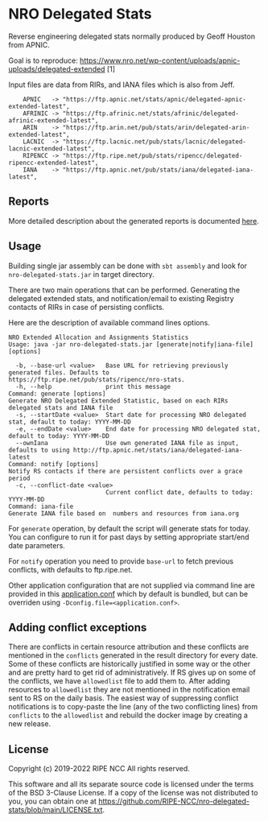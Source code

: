 NRO Delegated Stats
===================

Reverse engineering delegated stats normally produced by Geoff Houston from APNIC.

Goal is to reproduce: https://www.nro.net/wp-content/uploads/apnic-uploads/delegated-extended [1]

Input files are data from RIRs, and IANA files which is also from Jeff.

```
    APNIC   -> "https://ftp.apnic.net/stats/apnic/delegated-apnic-extended-latest",
    AFRINIC -> "https://ftp.afrinic.net/stats/afrinic/delegated-afrinic-extended-latest",
    ARIN    -> "https://ftp.arin.net/pub/stats/arin/delegated-arin-extended-latest",
    LACNIC  -> "https://ftp.lacnic.net/pub/stats/lacnic/delegated-lacnic-extended-latest",
    RIPENCC -> "https://ftp.ripe.net/pub/stats/ripencc/delegated-ripencc-extended-latest",
    IANA    -> "https://ftp.apnic.net/pub/stats/iana/delegated-iana-latest",
```

## Reports

More detailed description about the generated reports is documented [here](Reports.md).

## Usage

Building single jar assembly can be done with `sbt assembly` and look for `nro-delegated-stats.jar` in target directory.

There are two main operations that can be performed. Generating the delegated extended stats, and notification/email
to existing Registry contacts of RIRs in case of persisting conflicts.

Here are the description of available command lines options.

```
NRO Extended Allocation and Assignments Statistics
Usage: java -jar nro-delegated-stats.jar [generate|notify|iana-file] [options]

  -b, --base-url <value>   Base URL for retrieving previously generated files. Defaults to https://ftp.ripe.net/pub/stats/ripencc/nro-stats.
  -h, --help               print this message
Command: generate [options]
Generate NRO Delegated Extended Statistic, based on each RIRs delegated stats and IANA file
  -s, --startDate <value>  Start date for processing NRO delegated stat, default to today: YYYY-MM-DD
  -e, --endDate <value>    End date for processing NRO delegated stat, default to today: YYYY-MM-DD
  --ownIana                Use own generated IANA file as input, defaults to using http://ftp.apnic.net/stats/iana/delegated-iana-latest
Command: notify [options]
Notify RS contacts if there are persistent conflicts over a grace period
  -c, --conflict-date <value>
                           Current conflict date, defaults to today: YYYY-MM-DD
Command: iana-file
Generate IANA file based on  numbers and resources from iana.org
```

For `generate` operation, by default the script will generate stats for today. 
You can configure to run it for past days by setting appropriate start/end date parameters.

For `notify` operation you need to provide `base-url` to fetch previous conflicts, with defaults to ftp.ripe.net.

Other application configuration that are not supplied via command line are provided in this [application.conf](https://github.com/RIPE-NCC/nro-delegated-stats/blob/main/src/main/resources/application.conf)
which by default is bundled, but can be overriden using `-Dconfig.file=<application.conf>`.


## Adding conflict exceptions 

There are conflicts in certain resource attribution and these conflicts are mentioned in the `conflicts` generated 
in the result directory for every date. Some of these conflicts are historically justified in some way or the other
and are pretty hard to get rid of administratively. If RS gives up on some of the conflicts, we have `allowedlist` 
file to add them to. After adding resources to `allowedlist` they are not mentioned in the notification email sent 
to RS on the daily basis. The easiest way of suppressing conflict notifications is to copy-paste the line (any of 
the two conflicting lines) from `conflicts` to the `allowedlist` and rebuild the docker image by creating a new release.

## License

Copyright (c) 2019-2022 RIPE NCC All rights reserved.

This software and all its separate source code is licensed under the terms of
the BSD 3-Clause License. If a copy of the license was not distributed to you,
you can obtain one at https://github.com/RIPE-NCC/nro-delegated-stats/blob/main/LICENSE.txt.
